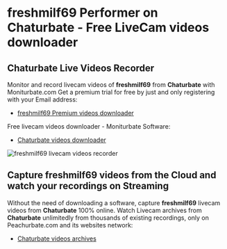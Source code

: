 # freshmilf69 Performer on Chaturbate - Free LiveCam videos downloader

## Chaturbate Live Videos Recorder

Monitor and record livecam videos of **freshmilf69** from **Chaturbate** with Moniturbate.com
Get a premium trial for free by just and only registering with your Email address:
* [freshmilf69 Premium videos downloader](https://moniturbate.com/request-demo-licence-key.html)

Free livecam videos downloader - Moniturbate Software:
* [Chaturbate videos downloader](https://moniturbate.com/moniturbate-download-software.html)

![freshmilf69 livecam videos recorder](https://peachurnet.com/templates/moniturbate-software.png)


## Capture freshmilf69 videos from the Cloud and watch your recordings on Streaming

Without the need of downloading a software, capture **freshmilf69** livecam videos from **Chaturbate** 100% online.
Watch Livecam archives from **Chaturbate** unlimitedly from thousands of existing recordings, only on Peachurbate.com and its websites network:
* [Chaturbate videos archives](https://peachurnet.com/)